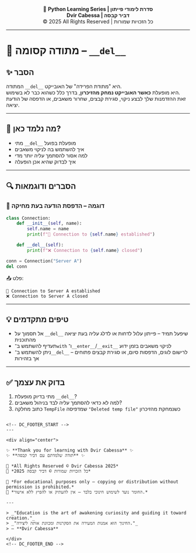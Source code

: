 <!-- DC_HEADER_START -->
<div align="center">

🐍 **Python Learning Series | סדרת לימודי פייתון**  
**Dvir Cabessa | דביר קבסה**  
© 2025 All Rights Reserved | כל הזכויות שמורות

</div>

---
<!-- DC_HEADER_END -->

# 📘 מתודה קסומה – `__del__`

## ✨ הסבר

המתודה `__del__` היא "מתודת הפרידה" של האובייקט.  
היא מופעלת **כאשר האובייקט נמחק מהזיכרון**, בדרך כלל כשהוא כבר לא בשימוש.  
זאת ההזדמנות שלך לבצע ניקוי, סגירת קבצים, שחרור משאבים, או הדפסה של הודעת יציאה.

---

## 🧠 מה נלמד כאן?

- מתי `__del__` מופעלת בפועל
- איך להשתמש בה לניקוי משאבים
- למה אסור להסתמך עליה יותר מדי
- איך לבדוק שהיא אכן הופעלה

---

## 🔍 הסברים ודוגמאות

### 📌 דוגמה – הדפסת הודעה בעת מחיקה

```python
class Connection:
    def __init__(self, name):
        self.name = name
        print(f"🔌 Connection to {self.name} established")

    def __del__(self):
        print(f"❌ Connection to {self.name} closed")

conn = Connection("Server A")
del conn
````

📤 פלט:

```
🔌 Connection to Server A established  
❌ Connection to Server A closed
```

---

## 💡 טיפים מתקדמים

* אל תסמוך על `__del__` שיפעל תמיד – פייתון עלול לדחות או לדלג עליה בעת יציאה מהתוכנית
* תעדיף להשתמש ב־`with` ו־`__enter__`/`__exit__` לניקוי משאבים בזמן ידוע
* ניתן להשתמש ב־`__del__` לרישום לוגים, הדפסות סיום, או סגירת קבצים פתוחים – אך בזהירות

---

## ✅ בדוק את עצמך

1. מתי בדיוק מופעלת `__del__`?
2. למה לא כדאי להסתמך עליה לבד בניהול משאבים?
3. כתוב מחלקה `TempFile` שמדפיסה `"Deleted temp file"` כשנמחקת מהזיכרון

```

<!-- DC_FOOTER_START -->
---

<div align="center">

✨ **Thank you for learning with Dvir Cabessa** ✨  
✨ **תודה שלמדתם עם דביר קבסה** ✨  

📘 *All Rights Reserved © Dvir Cabessa 2025*  
📘 *כל הזכויות שמורות © דביר קבסה 2025*  

🔗 *For educational purposes only – copying or distribution without permission is prohibited.*  
🔗 *החומר נועד לשימוש חינוכי בלבד — אין להעתיק או להפיץ ללא אישור.*

---

> _"Education is the art of awakening curiosity and guiding it toward creation."_  
> _"החינוך הוא אמנות המעירה את הסקרנות ומכוונת אותה ליצירה."_  
> — **Dvir Cabessa**

</div>
<!-- DC_FOOTER_END -->

